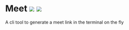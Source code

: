 # Meet ![](https://img.shields.io/badge/google-meets-brightgreen) ![](https://img.shields.io/badge/node-cli-blue)
A cli tool to generate a meet link in the terminal on the fly
